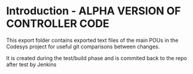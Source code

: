 # Introduction - ALPHA VERSION OF CONTROLLER CODE
This export folder contains exported text files of the main POUs in the Codesys project for useful git comparisons between changes.

It is created during the test/build phase and is commited back to the repo after test by Jenkins
